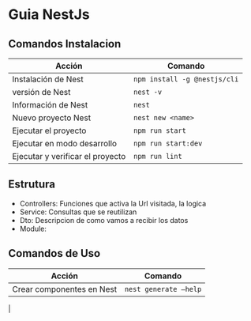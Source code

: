 # Guia NestJs

## Comandos Instalacion

| Acción                           | Comando                          |
|----------------------------------|----------------------------------|
| Instalación de Nest              | `npm install -g @nestjs/cli`     |
| versión de Nest                  | `nest -v`                        |
| Información de Nest              | `nest`                           |
| Nuevo proyecto Nest              | `nest new <name>`                |
| Ejecutar el proyecto             | `npm run start`                  |
| Ejecutar en modo desarrollo      | `npm run start:dev`              |
| Ejecutar y verificar el proyecto | `npm run lint`                   |

## Estrutura 

- Controllers: Funciones que activa la Url visitada, la logica
- Service: Consultas que se reutilizan
- Dto: Descripcion de como vamos a recibir los datos
- Module:

## Comandos de Uso

| Acción                    | Comando                |
|---------------------------|------------------------|
| Crear componentes en Nest | `nest generate —help`  |
| 